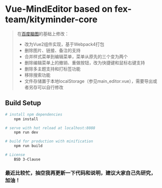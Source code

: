 # Vue-MindEditor based on fex-team/kityminder-core

> 在[百度脑图](https://github.com/fex-team/kityminder-core)的基础上修改：
> - 改为Vue2组件实现，基于Webpack4打包
> - 删除图片、链接、备注的支持
> - 合并样式菜单到编辑菜单，菜单从原先的三个变为两个
> - 删除编辑菜单上的撤销、重做按钮，改为快捷键和鼠标右键支持
> - 删除多主题支持和打标签功能
> - 移除搜索功能
> - 文件存储置于本地localStorage（参见main_editor.vue），需要导出或者另存可以自行修改

## Build Setup

``` bash
# install npm dependencies
    npm install

# serve with hot reload at localhost:8088
    npm run dev

# build for production with minification
    npm run build

# License
    BSD 3-Clause
```

### 最近比较忙，抽空我再更新一下代码和说明，建议大家自己先研究，加油！